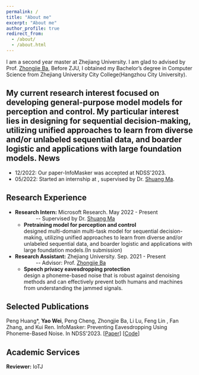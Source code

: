 ```yaml
---
permalink: /
title: "About me"
excerpt: "About me"
author_profile: true
redirect_from: 
  - /about/
  - /about.html
---
```


 I am a second year master at Zhejiang University. I am glad to advised by Prof. [Zhongjie Ba](https://scholar.google.com/citations?user=dO2kc6kAAAAJ), Before ZJU, I obtained my Bachelor’s degree in Computer Science from Zhejiang University City College(Hangzhou City University).

My current research interest focused on developing general-purpose model models for perception and control.
My particular interest lies in designing for sequential decision-making, utilizing unified approaches to learn from diverse and/or unlabeled sequential data, and boarder logistic and applications with large foundation models.
News
------
- 12/2022: Our paper-InfoMasker was accepted at NDSS'2023.
- 05/2022: Started an internship at , supervised by Dr. [Shuang Ma](https://www.shuangma.me/).

Research Experience
------

- **Research Intern:**  Microsoft Research. May 2022 - Present  <br> 
  &emsp;&emsp;&emsp;&emsp;-- Supervised by Dr. [Shuang Ma](https://www.shuangma.me/) <br>
  + **Pretraining model for perception and control** <br>
    designed multi-domain multi-task model for sequential decision-making, utilizing unified approaches to learn from diverse and/or unlabeled sequential data, and boarder logistic and applications with large foundation models.(In submission)
- **Research Assistant:** Zhejiang University. Sep. 2021 - Present <br>
  &emsp;&emsp;&emsp;&emsp;-- Advisor: Prof. [Zhongjie Ba](https://scholar.google.com/citations?user=dO2kc6kAAAAJ)  <br>
  + **Speech privacy eavesdropping protection**<br>
    design a phoneme-based noise that is robust against denoising methods and can effectively prevent both humans and machines from understanding the jammed signals.

Selected Publications
------

Peng Huang\*, **Yao Wei**, Peng Cheng, Zhongjie Ba, Li Lu, Feng Lin , Fan Zhang, and Kui Ren. InfoMasker: Preventing Eavesdropping Using Phoneme-Based Noise. In NDSS'2023. 
\[[Paper](https://www.ndss-symposium.org/wp-content/uploads/2023/02/ndss2023_f457_paper.pdf)\] \[[Code](https://desperado1999.github.io/projects/)\] 

Academic Services
------
**Reviewer:** IoTJ 

